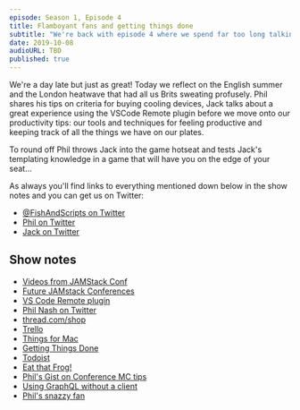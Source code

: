 ```yaml
---
episode: Season 1, Episode 4
title: Flamboyant fans and getting things done
subtitle: "We're back with episode 4 where we spend far too long talking about the English heatwave before moving onto something productive: productivity! We chat about our approaches and methods for getting things done and share some of the tools we use to help us plan and produce."
date: 2019-10-08
audioURL: TBD
published: true
---
```


We're a day late but just as great! Today we reflect on the English summer and the London heatwave that had all us Brits sweating profusely. Phil shares his tips on criteria for buying cooling devices, Jack talks about a great experience using the VSCode Remote plugin before we move onto our productivity tips: our tools and techniques for feeling productive and keeping track of all the things we have on our plates.

To round off Phil throws Jack into the game hotseat and tests Jack's templating knowledge in a game that will have you on the edge of your seat...

As always you'll find links to everything mentioned down below in the show notes and you can get us on Twitter:

- [@FishAndScripts on Twitter](https://twitter.com/fishandscripts)
- [Phil on Twitter](https://twitter.com/philhawksworth)
- [Jack on Twitter](https://twitter.com/jack_franklin)

## Show notes

- [Videos from JAMStack Conf](https://www.youtube.com/channel/UC8bRyfU7ycLXnEBfvdorpUg)
- [Future JAMstack Conferences](https://jamstackconf.com)
- [VS Code Remote plugin](https://code.visualstudio.com/docs/remote/remote-overview)
- [Phil Nash on Twitter](https://twitter.com/philnash)
- [thread.com/shop](https://www.thread.com/shop/)
- [Trello](https://www.trello.com)
- [Things for Mac](https://culturedcode.com/things/)
- [Getting Things Done](https://gettingthingsdone.com/)
- [Todoist](https://www.todoist.com)
- [Eat that Frog!](https://www.amazon.co.uk/Eat-That-Frog-Important-Things/dp/1444765426)
- [Phil's Gist on Conference MC tips](https://gist.github.com/philhawksworth/a8258941d3b8f5197ea0ecb73986b9d2)
- [Using GraphQL without a client](https://javascriptplayground.com/using-graphql-without-a-client/)
- [Phil's snazzy fan](https://www.amazon.co.uk/gp/product/B07CHNGPFX/ref=ppx_yo_dt_b_asin_title_o00_s00?ie=UTF8&psc=1)
